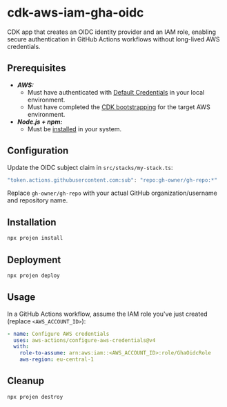 # cdk-aws-iam-gha-oidc

CDK app that creates an OIDC identity provider and an IAM role, enabling secure authentication in GitHub Actions workflows without long-lived AWS credentials.

## Prerequisites

- **_AWS:_**
  - Must have authenticated with [Default Credentials](https://docs.aws.amazon.com/cdk/v2/guide/cli.html#cli_auth) in your local environment.
  - Must have completed the [CDK bootstrapping](https://docs.aws.amazon.com/cdk/v2/guide/bootstrapping.html) for the target AWS environment.
- **_Node.js + npm:_**
  - Must be [installed](https://docs.npmjs.com/downloading-and-installing-node-js-and-npm) in your system.

## Configuration

Update the OIDC subject claim in `src/stacks/my-stack.ts`:

```typescript
"token.actions.githubusercontent.com:sub": "repo:gh-owner/gh-repo:*"
```

Replace `gh-owner/gh-repo` with your actual GitHub organization/username and repository name.

## Installation

```sh
npx projen install
```

## Deployment

```sh
npx projen deploy
```

## Usage

In a GitHub Actions workflow, assume the IAM role you've just created (replace `<AWS_ACCOUNT_ID>`):

```yaml
- name: Configure AWS credentials
  uses: aws-actions/configure-aws-credentials@v4
  with:
    role-to-assume: arn:aws:iam::<AWS_ACCOUNT_ID>:role/GhaOidcRole
    aws-region: eu-central-1
```

## Cleanup

```sh
npx projen destroy
```
